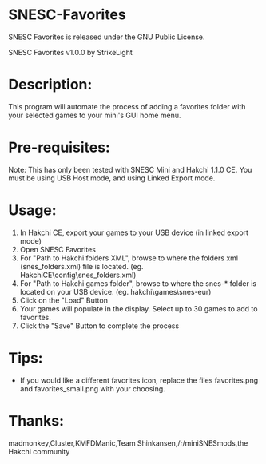 # SNESC-Favorites

SNESC Favorites is released under the GNU Public License.

SNESC Favorites v1.0.0 by StrikeLight

Description:
============
This program will automate the process of adding a favorites folder
with your selected games to your mini's GUI home menu.

Pre-requisites:
===============
Note: This has only been tested with SNESC Mini and Hakchi 1.1.0 CE.
You must be using USB Host mode, and using Linked Export mode.

Usage:
======
1. In Hakchi CE, export your games to your USB device (in linked export mode)
2. Open SNESC Favorites
3. For "Path to Hakchi folders XML", browse to where the folders xml (snes_folders.xml) file
   is located. (eg. HakchiCE\config\snes_folders.xml)
4. For "Path to Hakchi games folder", browse to where the snes-* folder is located
   on your USB device. (eg. hakchi\games\snes-eur)
5. Click on the "Load" Button
6. Your games will populate in the display.  Select up to 30 games to add to favorites.
7. Click the "Save" Button to complete the process

Tips:
=====
- If you would like a different favorites icon, replace the files favorites.png and favorites_small.png with your choosing.


Thanks:
=======
madmonkey,Cluster,KMFDManic,Team Shinkansen,/r/miniSNESmods,the Hakchi community
